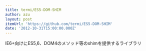 ```yaml
---
title: termi/ES5-DOM-SHIM
author: azu
layout: post
itemUrl: 'https://github.com/termi/ES5-DOM-SHIM'
date: '2012-10-31T15:00:00.000Z'
---
```

IE6+向けにES5,6、DOM4のメソッド等のshimを提供するライブラリ


